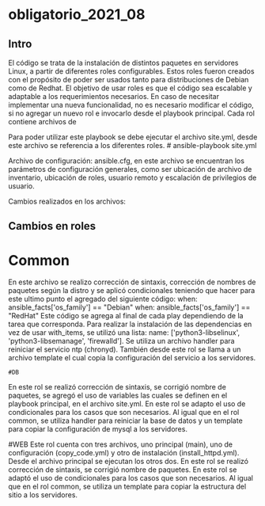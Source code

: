 # obligatorio_2021_08

## Intro 

El código se trata de la instalación de distintos paquetes en servidores Linux, a partir de diferentes roles configurables.
Estos roles fueron creados con el propósito de poder ser usados tanto para distribuciones de Debian como de Redhat.
El objetivo de usar roles es que el código sea escalable y adaptable a los requerimientos necesarios. En caso de necesitar implementar una nueva funcionalidad, no es necesario modificar el código, si no agregar un nuevo rol e invocarlo desde el playbook principal.
Cada rol contiene archivos de

Para poder utilizar este playbook se debe ejecutar el archivo site.yml, desde este archivo se referencia a los diferentes roles.
	# ansible-playbook site.yml

Archivo de configuración:
ansible.cfg, en este archivo se encuentran los parámetros de configuración generales, como ser ubicación de archivo de inventario, ubicación de roles, usuario remoto y escalación de privilegios de usuario.

Cambios realizados en los archivos:
## Cambios en roles
# Common
En este archivo se realizo corrección de sintaxis, corrección de nombres de paquetes según la distro y se aplicó condicionales teniendo que hacer para este ultimo punto el agregado del siguiente código:
when: ansible_facts['os_family'] == "Debian"
when: ansible_facts['os_family'] == "RedHat"
Este código se agrega al final de cada play dependiendo de la tarea que corresponda.
Para realizar la instalación de las dependencias en vez de usar with_items, se utilizó una lista:
name: ['python3-libselinux', 'python3-libsemanage', 'firewalld'].
Se utiliza un archivo handler para reiniciar el servicio ntp (chronyd).
También desde este rol se llama a un archivo template el cual copia la configuración del servicio a los servidores.


	#DB
En este rol se realizó corrección de sintaxis, se corrigió nombre de paquetes, se agregó el uso de variables las cuales se definen en el playbook principal, en el archivo site.yml.
En este rol se adapto el uso de condicionales para los casos que son necesarios.
Al igual que en el rol common, se utiliza handler para reiniciar la base de datos y un template para copiar la configuración de  mysql a los servidores.


#WEB
Este rol cuenta con tres archivos, uno principal (main), uno de configuración (copy_code.yml) y otro de instalación (install_httpd.yml). Desde el archivo principal se ejecutan los otros dos.
	En este rol se realizó corrección de sintaxis, se corrigió nombre de paquetes.
En este rol se adaptó el uso de condicionales para los casos que son necesarios.
Al igual que en el rol common, se utiliza un template para copiar la estructura del sitio a los servidores.
